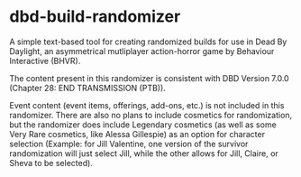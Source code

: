 # dbd-build-randomizer
A simple text-based tool for creating randomized builds for use in Dead By Daylight, an asymmetrical mutliplayer action-horror game by Behaviour Interactive (BHVR).

The content present in this randomizer is consistent with DBD Version 7.0.0 (Chapter 28: END TRANSMISSION (PTB)).

Event content (event items, offerings, add-ons, etc.) is not included in this randomizer. 
There are also no plans to include cosmetics for randomization, but the randomizer does include Legendary cosmetics (as well as some Very Rare cosmetics, like Alessa Gillespie) as an option for character selection 
(Example: for Jill Valentine, one version of the survivor randomization will just select Jill, while the other allows for Jill, Claire, or Sheva to be selected).
